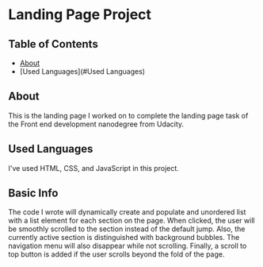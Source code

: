 # Landing Page Project

## Table of Contents

* [About](#About)
* [Used Languages](#Used Languages)

## About

This is the landing page I worked on to complete the landing page task of the Front end development nanodegree from Udacity.  

## Used Languages

I've used HTML, CSS, and JavaScript in this project. 

## Basic Info  

The code I wrote will dynamically create and populate and unordered list with a list element for each section on the page.
When clicked, the user will be smoothly scrolled to the section instead of the default jump. Also, the currently 
active section is distinguished with background bubbles. The navigation menu will also disappear while not scrolling. Finally, a scroll to
top button is added if the user scrolls beyond the fold of the page.


